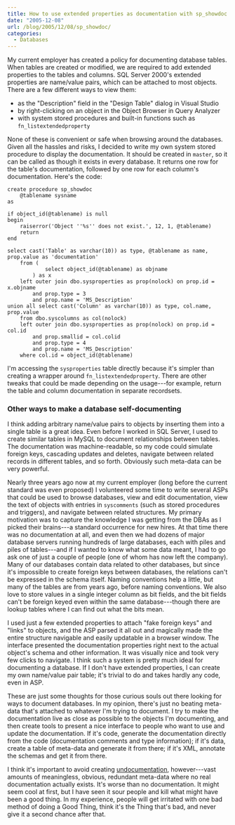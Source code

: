 ```yaml
---
title: How to use extended properties as documentation with sp_showdoc
date: "2005-12-08"
url: /blog/2005/12/08/sp_showdoc/
categories:
  - Databases
---
```

My current employer has created a policy for documenting database tables. When tables are created or modified, we are required to add extended properties to the tables and columns. SQL Server 2000's extended properties are name/value pairs, which can be attached to most objects. There are a few different ways to view them:

*   as the "Description" field in the "Design Table" dialog in Visual Studio
*   by right-clicking on an object in the Object Browser in Query Analyzer
*   with system stored procedures and built-in functions such as `fn_listextendedproperty`

None of these is convenient or safe when browsing around the databases. Given all the hassles and risks, I decided to write my own system stored procedure to display the documentation. It should be created in `master`, so it can be called as though it exists in every database. It returns one row for the table's documentation, followed by one row for each column's documentation. Here's the code:

```
create procedure sp_showdoc
    @tablename sysname
as

if object_id(@tablename) is null
begin
    raiserror('Object ''%s'' does not exist.', 12, 1, @tablename)
    return
end

select cast('Table' as varchar(10)) as type, @tablename as name, prop.value as 'documentation'
    from (
            select object_id(@tablename) as objname
        ) as x
    left outer join dbo.sysproperties as prop(nolock) on prop.id = x.objname
		and prop.type = 3
		and prop.name = 'MS_Description'
union all select cast('Column' as varchar(10)) as type, col.name, prop.value
    from dbo.syscolumns as col(nolock)
    left outer join dbo.sysproperties as prop(nolock) on prop.id = col.id
        and prop.smallid = col.colid
        and prop.type = 4
        and prop.name = 'MS_Description'
    where col.id = object_id(@tablename)
```

I'm accessing the `sysproperties` table directly because it's simpler than creating a wrapper around `fn_listextendedproperty`. There are other tweaks that could be made depending on the usage---for example, return the table and column documentation in separate recordsets.

### Other ways to make a database self-documenting

I think adding arbitrary name/value pairs to objects by inserting them into a single table is a great idea. Even before I worked in SQL Server, I used to create similar tables in MySQL to document relationships between tables. The documentation was machine-readable, so my code could simulate foreign keys, cascading updates and deletes, navigate between related records in different tables, and so forth. Obviously such meta-data can be very powerful.

Nearly three years ago now at my current employer (long before the current standard was even proposed) I volunteered some time to write several ASPs that could be used to browse databases, view and edit documentation, view the text of objects with entries in `syscomments` (such as stored procedures and triggers), and navigate between related structures. My primary motivation was to capture the knowledge I was getting from the DBAs as I picked their brains---a standard occurrence for new hires. At that time there was no documentation at all, and even then we had dozens of major database servers running hundreds of large databases, each with piles and piles of tables---and if I wanted to know what some data meant, I had to go ask one of just a couple of people (one of whom has now left the company). Many of our databases contain data related to other databases, but since it's impossible to create foreign keys between databases, the relations can't be expressed in the schema itself. Naming conventions help a little, but many of the tables are from years ago, before naming conventions. We also love to store values in a single integer column as bit fields, and the bit fields can't be foreign keyed even within the same database---though there are lookup tables where I can find out what the bits mean.

I used just a few extended properties to attach "fake foreign keys" and "links" to objects, and the ASP parsed it all out and magically made the entire structure navigable and easily updatable in a browser window. The interface presented the documentation properties right next to the actual object's schema and other information. It was visually nice and took very few clicks to navigate. I think such a system is pretty much ideal for documenting a database. If I don't have extended properties, I can create my own name/value pair table; it's trivial to do and takes hardly any code, even in ASP.

These are just some thoughts for those curious souls out there looking for ways to document databases. In my opinion, there's just no beating meta-data that's attached to whatever I'm trying to document. I try to make the documentation live as close as possible to the objects I'm documenting, and then create tools to present a nice interface to people who want to use and update the documentation. If it's code, generate the documentation directly from the code (documentation comments and type information); if it's data, create a table of meta-data and generate it from there; if it's XML, annotate the schemas and get it from there.

I think it's important to avoid creating [undocumentation](http://swigartconsulting.blogs.com/tech_blender/2005/07/the_undocumente.html), however---vast amounts of meaningless, obvious, redundant meta-data where no real documentation actually exists. It's worse than no documentation. It might seem cool at first, but I have seen it sour people and kill what might have been a good thing. In my experience, people will get irritated with one bad method of doing a Good Thing, think it's the Thing that's bad, and never give it a second chance after that.


